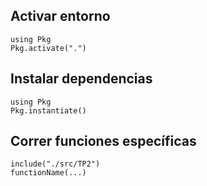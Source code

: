 ## Activar entorno

```
using Pkg
Pkg.activate(".")
```

## Instalar dependencias

```
using Pkg
Pkg.instantiate()

```

## Correr funciones específicas

```
include("./src/TP2")
functionName(...)
```